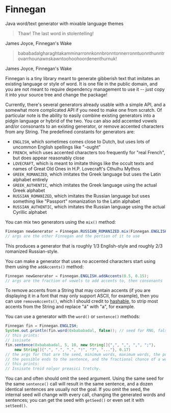 # Finnegan
Java word/text generator with mixable language themes
> Thaw! The last word in stolentelling!

James Joyce, Finnegan's Wake

> bababadalgharaghtakamminarronnkonnbronntonnerronntuonnthunntrovarrhounawnskawntoohoohoordenenthurnuk!

James Joyce, Finnegan's Wake

Finnegan is a tiny library meant to generate gibberish text that imitates an existing language or style of word. It is one file in the public domain, and you are not meant to require dependency management to use it -- just copy it into your source tree and change the package!

Currently, there's several generators already usable with a simple API, and a somewhat more complicated API if you need to make one from scratch. Of particular note is the ability to easily combine existing generators into a pidgin language or hybrid of the two. You can also add accented vowels and/or consonants to an existing generator, or remove accented characters from any String. The predefined constants for generators are:
 - `ENGLISH`, which sometimes comes close to Dutch, but uses lots of uncommon English spellings like "-ought"
 - `FRENCH`, which uses accented characters too frequently for "real French", but does appear reasonably close
 - `LOVECRAFT`, which is meant to imitate things like the occult texts and names of Great Old Ones in H.P. Lovecraft's Cthulhu Mythos
 - `GREEK_ROMANIZED`, which imitates the Greek language but uses the Latin alphabet entirely
 - `GREEK_AUTHENTIC`, which imitates the Greek language using the actual Greek alphabet
 - `RUSSIAN_ROMANIZED`, which imitates the Russian language but uses something like "Passport" romanization to the Latin alphabet
 - `RUSSIAN_AUTHENTIC`, which imitates the Russian language using the actual Cyrillic alphabet

You can mix two generators using the `mix()` method:
```java
Finnegan newGenerator = Finnegan.RUSSIAN_ROMANIZED.mix(Finnegan.ENGLISH, 0.35);
// args are the other Finnegan and the portion of it to use
```
This produces a generator that is roughly 1/3 English-style and roughly 2/3 romanized Russian-style.

You can make a generator that uses no accented characters start using them using the `addAccents()` method:
```java
Finnegan newGenerator = Finnegan.ENGLISH.addAccents(0.5, 0.15);
// args are the fraction of vowels to add accents to, then consonants
```

To remove accents from a String that may contain accents (if you are displaying it in a font that may only support ASCII, for example), then you can use `removeAccents()`, which I should credit to [hashable](http://stackoverflow.com/a/1215117), to strip most accents from the String and replace "á" with "a", for example.

You can use a generator with the `word()` or `sentence()` methods:
```java
Finnegan fin = Finnegan.ENGLISH;
System.out.println(fin.word(0xbababadal, false)); // seed for RNG, false for no capitalizing
// this prints:
// issisate
fin.sentence(0xbababadal, 5, 10, new String[]{",", ",", ",", ";"},
    new String[]{".", ".", ".", "!", "?", "..."}, 0.17)
// the args for that are the seed, minimum words, maximum words, the possible separators after words,
// the possible ends to the sentence, and the fractional chance of a word having a separator appended.
// this prints:
// Issisate treid nalyor preasici tretchy.
```
You can and often should omit the seed argument. Using the same seed for the same `sentence()` call will result in the same sentence, and a dozen identical sentences are usually not the goal. If you omit the seed, the internal seed will change with every call, changing the generated words and sentences; you can get the seed with `getSeed()` or even set it with `setSeed()`.
